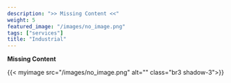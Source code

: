 ```yaml
---
description: ">> Missing Content <<"
weight: 5
featured_image: "/images/no_image.png"
tags: ["services"]
title: "Industrial"
---
```

**Missing Content**


{{< myimage src="/images/no_image.png" alt="" class="br3 shadow-3">}}


